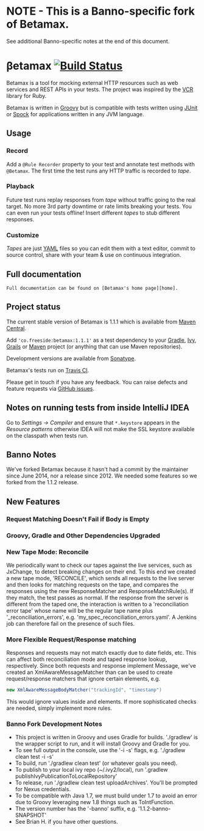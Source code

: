# NOTE - This is a Banno-specific fork of Betamax.
See additional Banno-specific notes at the end of this document.

# &beta;etamax [![Build Status](https://secure.travis-ci.org/robfletcher/betamax.png?branch=master)](http://travis-ci.org/robfletcher/betamax)

Betamax is a tool for mocking external HTTP resources such as web services and REST APIs in your tests. The project was inspired by the [VCR][vcr] library for Ruby.

Betamax is written in [Groovy][groovy] but is compatible with tests written using [JUnit][junit] or [Spock][spock] for applications written in any JVM language.

## Usage

### Record

Add a `@Rule Recorder` property to your test and annotate test methods with `@Betamax`. The first time the test runs any HTTP traffic is recorded to _tape_.

### Playback

Future test runs replay responses from _tape_ without traffic going to the real target. No more 3rd party downtime or rate limits breaking your tests. You can even run your tests offline! Insert different _tapes_ to stub different responses.

### Customize
_Tapes_ are just [YAML][yaml] files so you can edit them with a text editor, commit to source control, share with your team & use on continuous integration.

## Full documentation

	Full documentation can be found on [Betamax's home page][home].

## Project status

The current stable version of Betamax is 1.1.1 which is available from [Maven Central][mavenrepo].

Add `'co.freeside:betamax:1.1.1'` as a test dependency to your [Gradle][gradle], [Ivy][ivy], [Grails][grails] or [Maven][maven] project (or anything that can use Maven repositories).

Development versions are available from [Sonatype][sonatype].

Betamax's tests run on [Travis CI][travis].

Please get in touch if you have any  feedback. You can raise defects and feature requests via [GitHub issues][issues].

[gradle]:http://gradle.org/
[grails]:http://grails.org/
[groovy]:http://groovy.codehaus.org/
[home]:http://freeside.co/betamax
[issues]:http://github.com/robfletcher/betamax/issues
[ivy]:http://ant.apache.org/ivy/
[junit]:http://junit.org/
[maven]:http://maven.apache.org/
[mavenrepo]:http://repo1.maven.org/maven2/co/freeside/betamax/
[sonatype]:https://oss.sonatype.org/content/groups/public/co/freeside/betamax/
[spock]:http://spockframework.org/
[travis]:http://travis-ci.org/robfletcher/betamax
[vcr]:http://relishapp.com/myronmarston/vcr
[yaml]:http://yaml.org/

## Notes on running tests from inside IntelliJ IDEA

Go to _Settings -> Compiler_ and ensure that `*.keystore` appears in the _Resource patterns_ otherwise IDEA will not
make the SSL keystore available on the classpath when tests run.

## Banno Notes

We've forked Betamax because it hasn't had a commit by the maintainer since June 2014, nor a release since 2012.  We needed some features so we forked from the 1.1.2 release.

## New Features

### Request Matching Doesn't Fail if Body is Empty

### Groovy, Gradle and Other Dependencies Upgraded

### New Tape Mode: Reconcile

We periodically want to check our tapes against the live services, such as JxChange, to detect breaking changes on their end.  To this end we created a new tape mode, 'RECONCILE', which sends all requests to the live server and then looks for matching requests on the tape, and compares the responses using the new ResponseMatcher and ResponseMatchRule(s).  If they match, the test passes as normal.  If the response from the server is different from the taped one, the interaction is written to a 'reconciliation error tape' whose name will be the regular tape name plus '_reconciliation_errors', e.g. 'my_spec_reconciliation_errors.yaml'.  A Jenkins job can therefore fail on the presence of such files.

### More Flexible Request/Response matching

Responses and requests may not match exactly due to date fields, etc.  This can affect both reconciliation mode and taped response lookup, respectively.  Since both requests and response implement Message, we've created an XmlAwareMessageMatcher than can be used to create request/response matchers that ignore certain elements, e.g.

```scala
new XmlAwareMessageBodyMatcher("trackingId", "timestamp")
```

This would ignore values inside <trackingId> and <timestamp> elements.  If more sophisticated checks are needed, simply implement more rules.

### Banno Fork Development Notes

- This project is written in Groovy and uses Gradle for builds.  './gradlew' is the wrapper script to run, and it will install Groovy and Gradle for you.
- To see full output in the console, use the '-i -s' flags, e.g. './gradlew clean test -i -s'
- To build, run './gradlew clean test' (or whatever goals you need).
- To publish to your local ivy repo (~/.ivy2/local), run '.gradlew publishIvyPublicationToLocalRepository'
- To release, run './gradlew clean test uploadArchives'.  You'll be prompted for Nexus credentials.
- To be compatible with Java 1.7, we must build under 1.7 to avoid an error due to Groovy leveraging new 1.8 things such as ToIntFunction.
- The version number has the '-banno' suffix, e.g. '1.1.2-banno-SNAPSHOT'
- See Brian H. if you have other questions.
